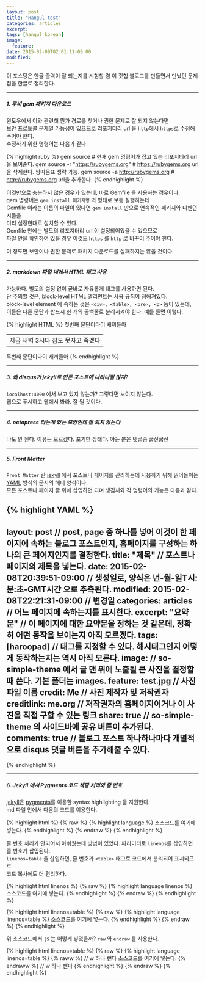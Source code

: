 ```yaml
---
layout: post
title: "Hangul test"
categories: articles
excerpt:
tags: [hangul korean]
image:
  feature:
date: 2015-02-09T02:01:11-09:00
modified:
---
```


이 포스팅은 한글 출력이 잘 되는지를 시험할 겸 이 깃헙 블로그를 만들면서 만났던 문제점을 한글로 정리한다.

___

##### 1. 루비 gem 패키지 다운로드
윈도우에서 이와 관련해 뭔가 경로를 찾거나 권한 문제로 잘 되지 않는다면  
보안 프로토콜 문제일 가능성이 있으므로 리포지터리 url 을 `http`에서 `https`로 수정해 주어야 한다.  
수정하기 위한 명령어는 다음과 같다.

{% highlight ruby %}
gem source # 현재 gem 명령어가 잡고 있는 리포지터리 url을 보여준다.
gem source -r "https://rubygems.org" # https://rubygems.org url을 삭제한다. 쌍따옴표 생략 가능.
gem source -a http://rubygems.org # http://rubygems.org url을 추가한다.
{% endhighlight %}

이것만으로 충분하지 않은 경우가 있는데, 바로 Gemfile 을 사용하는 경우이다.  
gem 명령어는 `gem install 패키지명` 의 형태로 보통 실행하는데  
Gemfile 이라는 이름의 파일이 있다면 `gem install` 만으로 연속적인 패키지와 디펜던시들을  
미리 설정한대로 설치할 수 있다.  
Gemfile 안에는 별도의 리포지터리 url 이 설정되어있을 수 있으므로  
파일 안을 확인하여 있을 경우 이것도 `https` 를 `http` 로 바꾸어 주어야 한다.

이 정도면 보안이나 권한 문제로 패키지 다운로드를 실패하지는 않을 것이다.

___

##### 2. markdown 파일 내에서 HTML 태그 사용
가능하다. 별도의 설정 없이 곧바로 자유롭게 태그를 사용하면 된다.  
단 주의할 것은, block-level HTML 엘리먼트는 사용 규칙이 정해져있다.  
block-level element 에 속하는 것은 `<div>, <table>, <pre>, <p>` 등이 있는데,  
이들은 다른 문단과 반드시 한 개의 공백줄로 분리시켜야 한다. 예를 들면 이렇다.  

{% highlight HTML %}
첫번째 문단이다이 새끼들아

<table>
    <tr>
        <td>지금 새벽 3시다 잠도 못자고 죽겠다</td>
    </tr>
</table>

두번째 문단이다이 새끼들아
{% endhighlight %}

___

##### 3. 왜 disqus가 jekyll로 만든 포스트에 나타나질 않지?
`localhost:4000` 에서 보고 있지 않는가? 그렇다면 보이지 않는다.  
웹으로 푸시하고 웹에서 봐라. 잘 될 것이다.

___

##### 4. octopress 라는게 있는 모양인데 잘 되지 않는다
나도 안 된다. 이유는 모르겠다. 포기한 상태다. 아는 분은 댓글좀 굽신굽신

___

##### 5. Front Matter
`Front Matter` 란 [jekyll](http://jekyllrb.com/) 에서 포스트나 페이지를 관리하는데 사용하기 위해 읽어들이는  
[YAML](http://yaml.org/) 방식의 문서의 헤더 양식이다.  
모든 포스트나 페이지 글 위에 삽입하면 되며 생김새와 각 명령어의 기능은 다음과 같다.

{% highlight YAML %}
---
layout: post // post, page 중 하나를 넣어 이것이 한 페이지에 속하는 블로그 포스트인지, 홈페이지를 구성하는 하나의 큰 페이지인지를 결정한다.
title: "제목" // 포스트나 페이지의 제목을 넣는다.
date: 2015-02-08T20:39:51-09:00 // 생성일로, 양식은 년-월-일T시:분:초-GMT시간 으로 추측된다.
modified: 2015-02-08T22:21:31-09:00 // 변경일
categories: articles // 어느 페이지에 속하는지를 표시한다.
excerpt: "요약문" // 이 페이지에 대한 요약문을 정하는 것 같은데, 정확히 어떤 동작을 보이는지 아직 모르겠다.
tags: [haroopad] // 태그를 지정할 수 있다. 해시태그인지 어떻게 동작하는지는 역시 아직 모른다.
image: // so-simple-theme 에서 글 맨 위에 노출될 큰 사진을 결정할 때 쓴다. 기본 폴더는 images.
  feature: test.jpg // 사진 파일 이름
  credit: Me // 사진 제작자 및 저작권자
  creditlink: me.org // 저작권자의 홈페이지이거나 이 사진을 직접 구할 수 있는 링크
share: true // so-simple-theme 의 사이드바에 공유 버튼이 추가된다.
comments: true // 블로그 포스트 하나하나마다 개별적으로 disqus 댓글 버튼을 추가해줄 수 있다.
---
{% endhighlight %}

___

##### 6. Jekyll 에서 Pygments 코드 색깔 처리와 줄 번호
[jekyll](http://jekyllrb.com/)은 [pygments](http://pygments.org/)를 이용한 syntax highlighting 을 지원한다.  
md 파일 안에서 다음의 코드를 이용한다.

{% highlight html %}
{% raw %}
{% highlight language %}
소스코드를 여기에 넣는다.
{% endhighlight %}
{% endraw %}
{% endhighlight %}

줄 번호 처리가 안되어서 아쉬웠는데 방법이 있었다. 파라미터로 `linenos`를 삽입하면 줄 번호가 삽입된다.  
`linenos=table` 을 삽입하면, 줄 번호가 `<table>` 태그로 코드에서 분리되어 표시되므로  
코드 복사에도 더 편리하다.

{% highlight html linenos %}
{% raw %}
{% highlight language linenos %}
소스코드를 여기에 넣는다.
{% endhighlight %}
{% endraw %}
{% endhighlight %}

{% highlight html linenos=table %}
{% raw %}
{% highlight language linenos=table %}
소스코드를 여기에 넣는다.
{% endhighlight %}
{% endraw %}
{% endhighlight %}

위 소스코드에서 `{$` 는 어떻게 넣었을까? `raw` 와 `endraw` 를 사용한다.

{% highlight html linenos=table %}
{% raw %}
{% highlight language linenos=table %}
{% raww %} // w 하나 뺀다
소스코드를 여기에 넣는다.
{% endraww %} // w 하나 뺀다
{% endhighlight %}
{% endraw %}
{% endhighlight %}

